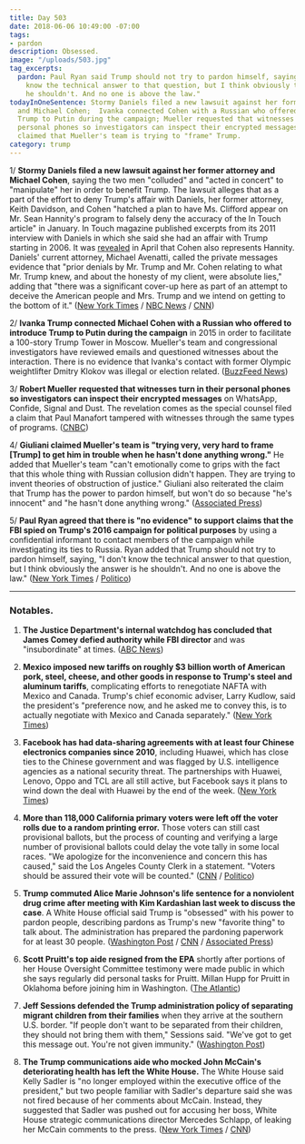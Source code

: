 ```yaml
---
title: Day 503
date: 2018-06-06 10:49:00 -07:00
tags:
- pardon
description: Obsessed.
image: "/uploads/503.jpg"
tag_excerpts:
  pardon: Paul Ryan said Trump should not try to pardon himself, saying, "I don't
    know the technical answer to that question, but I think obviously the answer is
    he shouldn't. And no one is above the law."
todayInOneSentence: Stormy Daniels filed a new lawsuit against her former attorney
  and Michael Cohen;  Ivanka connected Cohen with a Russian who offered to introduce
  Trump to Putin during the campaign; Mueller requested that witnesses turn in their
  personal phones so investigators can inspect their encrypted messages; and Giuliani
  claimed that Mueller's team is trying to "frame" Trump.
category: trump
---
```


1/ **Stormy Daniels filed a new lawsuit against her former attorney and Michael Cohen**, saying the two men "colluded" and "acted in concert" to "manipulate" her in order to benefit Trump. The lawsuit alleges that as a part of the effort to deny Trump's affair with Daniels, her former attorney, Keith Davidson, and Cohen "hatched a plan to have Ms. Clifford appear on Mr. Sean Hannity's program to falsely deny the accuracy of the In Touch article" in January. In Touch magazine published excerpts from its 2011 interview with Daniels in which she said she had an affair with Trump starting in 2006. It was [revealed](https://whatthefuckjusthappenedtoday.com/2018/04/16/day-452/#5-michael-cohen-also-represents-sean) in April that Cohen also represents Hannity. Daniels' current attorney, Michael Avenatti, called the private messages evidence that "prior denials by Mr. Trump and Mr. Cohen relating to what Mr. Trump knew, and about the honesty of my client, were absolute lies," adding that "there was a significant cover-up here as part of an attempt to deceive the American people and Mrs. Trump and we intend on getting to the bottom of it." ([New York Times](https://www.nytimes.com/2018/06/06/us/politics/stormy-daniels-lawsuit.html) / [NBC News](https://www.nbcnews.com/news/us-news/stormy-daniels-suit-my-old-lawyer-was-puppet-trump-cohen-n880476) / [CNN](https://www.cnn.com/2018/06/06/politics/stormy-daniels-new-lawsuit/index.html))

2/ **Ivanka Trump connected Michael Cohen with a Russian who offered to introduce Trump to Putin during the campaign** in 2015 in order to facilitate a 100-story Trump Tower in Moscow. Mueller's team and congressional investigators have reviewed emails and questioned witnesses about the interaction. There is no evidence that Ivanka's contact with former Olympic weightlifter Dmitry Klokov was illegal or election related. ([BuzzFeed News](https://www.buzzfeed.com/anthonycormier/ivanka-trump-putin-moscow-meeting-michael-cohen-tower))

3/ **Robert Mueller requested that witnesses turn in their personal phones so investigators can inspect their encrypted messages** on WhatsApp, Confide, Signal and Dust. The revelation comes as the special counsel filed a claim that Paul Manafort tampered with witnesses through the same types of programs. ([CNBC](https://www.cnbc.com/2018/06/06/mueller-team-zeroes-in-on-encrypted-apps-as-witness-turn-in-phones.html))

4/ **Giuliani claimed Mueller's team is "trying very, very hard to frame \[Trump\] to get him in trouble when he hasn't done anything wrong."** He added that Mueller's team "can't emotionally come to grips with the fact that this whole thing with Russian collusion didn't happen. They are trying to invent theories of obstruction of justice." Giuliani also reiterated the claim that Trump has the power to pardon himself, but won't do so because "he's innocent" and "he hasn't done anything wrong." ([Associated Press](https://apnews.com/13219b17364444fd9509ef6499ac093f))

5/ **Paul Ryan agreed that there is "no evidence" to support claims that the FBI spied on Trump's 2016 campaign for political purposes** by using a confidential informant to contact members of the campaign while investigating its ties to Russia. Ryan added that Trump should not try to pardon himself, saying, "I don't know the technical answer to that question, but I think obviously the answer is he shouldn't. And no one is above the law." ([New York Times](https://www.nytimes.com/2018/06/06/us/politics/ryan-trump-spygate-spy.html) / [Politico](https://www.politico.com/story/2018/06/06/ryan-backs-gowdy-on-fbis-use-of-informant-to-contact-trump-associates-628693))

---

### Notables.

1. **The Justice Department's internal watchdog has concluded that James Comey defied authority while FBI director** and was  "insubordinate" at times. ([ABC News](https://abcnews.go.com/Politics/doj-watchdog-finds-comey-defied-authority-fbi-director/story?id=55670834))

2. **Mexico imposed new tariffs on roughly $3 billion worth of American pork, steel, cheese, and other goods in response to Trump's steel and aluminum tariffs**, complicating efforts to renegotiate NAFTA with Mexico and Canada. Trump's chief economic adviser, Larry Kudlow, said the president's "preference now, and he asked me to convey this, is to actually negotiate with Mexico and Canada separately." ([New York Times](https://www.nytimes.com/2018/06/05/us/politics/trump-trade-canada-mexico-nafta.html))

3. **Facebook has had data-sharing agreements with at least four Chinese electronics companies since 2010**, including Huawei, which has close ties to the Chinese government and was flagged by U.S. intelligence agencies as a national security threat. The partnerships with Huawei, Lenovo, Oppo and TCL are all still active, but Facebook says it plans to wind down the deal with Huawei by the end of the week. ([New York Times](https://www.nytimes.com/2018/06/05/technology/facebook-device-partnerships-china.html))

4. **More than 118,000 California primary voters were left off the voter rolls due to a random printing error.** Those voters can still cast provisional ballots, but the process of counting and verifying a large number of provisional ballots could delay the vote tally in some local races. "We apologize for the inconvenience and concern this has caused," said the Los Angeles County Clerk in a statement. "Voters should be assured their vote will be counted." ([CNN](https://www.cnn.com/2018/06/05/politics/california-primary-los-angeles-voting-error/index.html) / [Politico](https://www.politico.com/story/2018/06/05/los-angeles-voters-error-627994))

5. **Trump commuted Alice Marie Johnson's life sentence for a nonviolent drug crime after meeting with Kim Kardashian last week to discuss the case**. A White House official said Trump is "obsessed" with his power to pardon people, describing pardons as Trump's new "favorite thing" to talk about. The administration has prepared the pardoning paperwork for at least 30 people. ([Washington Post](https://www.washingtonpost.com/politics/trump-fixates-on-pardons-could-soon-give-reprieve-to-63-year-old-woman-after-meeting-with-kim-kardashian/2018/06/05/37ac6cb6-683d-11e8-bbc5-dc9f3634fa0a_story.html?utm_term=.4a4155ca78d0) / [CNN](https://www.cnn.com/2018/06/06/politics/donald-trump-pardons/index.html) / [Associated Press](https://apnews.com/fd7cc2166d0840a785ff38cef28a2df0))

6. **Scott Pruitt's top aide resigned from the EPA** shortly after portions of her House Oversight Committee testimony were made public in which she says regularly did personal tasks for Pruitt. Millan Hupp for Pruitt in Oklahoma before joining him in Washington. ([The Atlantic](https://www.theatlantic.com/politics/archive/2018/06/top-aide-to-epa-administrator-scott-pruitt-resigns/561974/))

7. **Jeff Sessions defended the Trump administration policy of separating migrant children from their families** when they arrive at the southern U.S. border. "If people don't want to be separated from their children, they should not bring them with them," Sessions said. "We've got to get this message out. You're not given immunity." ([Washington Post](https://www.washingtonpost.com/news/post-politics/wp/2018/06/05/sessions-defends-separating-immigrant-parents-and-children-weve-got-to-get-this-message-out/?utm_term=.f3239c3e0a65))

8. **The Trump communications aide who mocked John McCain's deteriorating health has left the White House.** The White House said Kelly Sadler is "no longer employed within the executive office of the president," but two people familiar with Sadler's departure said she was not fired because of her comments about McCain. Instead, they suggested that Sadler was pushed out for accusing her boss, White House strategic communications director Mercedes Schlapp, of leaking her McCain comments to the press. ([New York Times](https://www.nytimes.com/2018/06/05/us/politics/kelly-sadler-mccain-white-house.html) / [CNN](https://www.cnn.com/2018/06/05/politics/kelly-sadler-white-house/index.html))